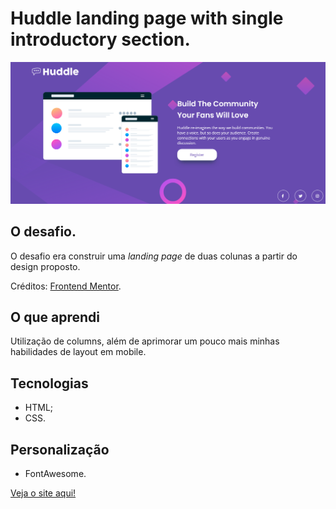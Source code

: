 # Huddle landing page with single introductory section.

![Design Preview](./images/Screenshot.png)

## O desafio.
O desafio era construir uma <i>landing page</i> de duas colunas a partir do design proposto.

Créditos: [Frontend Mentor](https://www.frontendmentor.io/).

## O que aprendi

Utilização de columns, além de aprimorar um pouco mais minhas habilidades de layout em mobile.

## Tecnologias
- HTML;
- CSS.

## Personalização
- FontAwesome.

[Veja o site aqui!]()